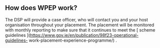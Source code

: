 ##  How does WPEP work?

The DSP will provide a case officer, who will contact you and your host
organisation throughout your placement. The placement will be monitored with
monthly reporting to make sure that it continues to meet the [ scheme
guidelines ](https://www.gov.ie/en/publication/98f23-operational-guidelines-
work-placement-experience-programme/) .
